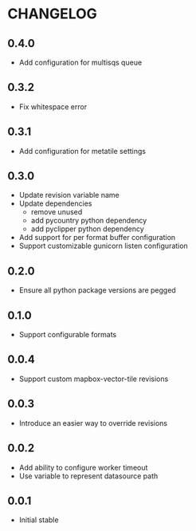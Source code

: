 CHANGELOG
=========

0.4.0
-----
* Add configuration for multisqs queue

0.3.2
-----
* Fix whitespace error

0.3.1
-----
* Add configuration for metatile settings

0.3.0
-----
* Update revision variable name
* Update dependencies
  - remove unused
  - add pycountry python dependency
  - add pyclipper python dependency
* Add support for per format buffer configuration
* Support customizable gunicorn listen configuration

0.2.0
-----
* Ensure all python package versions are pegged

0.1.0
-----
* Support configurable formats

0.0.4
-----
* Support custom mapbox-vector-tile revisions

0.0.3
-----
* Introduce an easier way to override revisions

0.0.2
-----
* Add ability to configure worker timeout
* Use variable to represent datasource path

0.0.1
-----
* Initial stable
